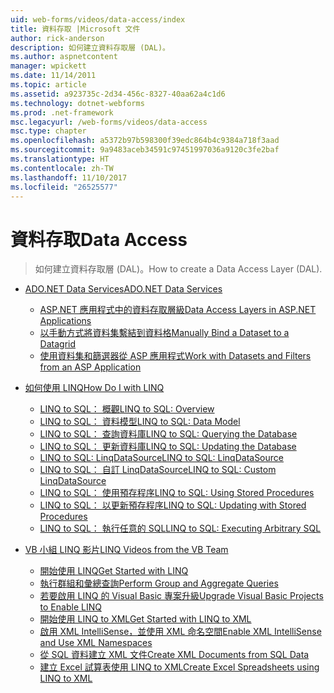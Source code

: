 ```yaml
---
uid: web-forms/videos/data-access/index
title: 資料存取 |Microsoft 文件
author: rick-anderson
description: 如何建立資料存取層 (DAL)。
ms.author: aspnetcontent
manager: wpickett
ms.date: 11/14/2011
ms.topic: article
ms.assetid: a923735c-2d34-456c-8327-40aa62a4c1d6
ms.technology: dotnet-webforms
ms.prod: .net-framework
msc.legacyurl: /web-forms/videos/data-access
msc.type: chapter
ms.openlocfilehash: a5372b97b598300f39edc864b4c9384a718f3aad
ms.sourcegitcommit: 9a9483aceb34591c97451997036a9120c3fe2baf
ms.translationtype: HT
ms.contentlocale: zh-TW
ms.lasthandoff: 11/10/2017
ms.locfileid: "26525577"
---
```

<a name="data-access"></a><span data-ttu-id="95b63-103">資料存取</span><span class="sxs-lookup"><span data-stu-id="95b63-103">Data Access</span></span>
====================
> <span data-ttu-id="95b63-104">如何建立資料存取層 (DAL)。</span><span class="sxs-lookup"><span data-stu-id="95b63-104">How to create a Data Access Layer (DAL).</span></span>


- [<span data-ttu-id="95b63-105">ADO.NET Data Services</span><span class="sxs-lookup"><span data-stu-id="95b63-105">ADO.NET Data Services</span></span>](adonet-data-services/index.md)

    - [<span data-ttu-id="95b63-106">ASP.NET 應用程式中的資料存取層級</span><span class="sxs-lookup"><span data-stu-id="95b63-106">Data Access Layers in ASP.NET Applications</span></span>](adonet-data-services/data-access-layers-in-aspnet-applications.md)
    - [<span data-ttu-id="95b63-107">以手動方式將資料集繫結到資料格</span><span class="sxs-lookup"><span data-stu-id="95b63-107">Manually Bind a Dataset to a Datagrid</span></span>](adonet-data-services/how-to-manually-bind-a-dataset-to-a-datagrid.md)
    - [<span data-ttu-id="95b63-108">使用資料集和篩選器從 ASP 應用程式</span><span class="sxs-lookup"><span data-stu-id="95b63-108">Work with Datasets and Filters from an ASP Application</span></span>](adonet-data-services/how-to-work-with-datasets-and-filters-from-an-asp-application.md)
- [<span data-ttu-id="95b63-109">如何使用 LINQ</span><span class="sxs-lookup"><span data-stu-id="95b63-109">How Do I with LINQ</span></span>](how-do-i-with-linq/index.md)

    - [<span data-ttu-id="95b63-110">LINQ to SQL： 概觀</span><span class="sxs-lookup"><span data-stu-id="95b63-110">LINQ to SQL: Overview</span></span>](how-do-i-with-linq/how-do-i-linq-to-sql-overview.md)
    - [<span data-ttu-id="95b63-111">LINQ to SQL： 資料模型</span><span class="sxs-lookup"><span data-stu-id="95b63-111">LINQ to SQL: Data Model</span></span>](how-do-i-with-linq/how-do-i-linq-to-sql-data-model.md)
    - [<span data-ttu-id="95b63-112">LINQ to SQL： 查詢資料庫</span><span class="sxs-lookup"><span data-stu-id="95b63-112">LINQ to SQL: Querying the Database</span></span>](how-do-i-with-linq/how-do-i-linq-to-sql-querying-the-database.md)
    - [<span data-ttu-id="95b63-113">LINQ to SQL： 更新資料庫</span><span class="sxs-lookup"><span data-stu-id="95b63-113">LINQ to SQL: Updating the Database</span></span>](how-do-i-with-linq/how-do-i-linq-to-sql-updating-the-database.md)
    - [<span data-ttu-id="95b63-114">LINQ to SQL: LinqDataSource</span><span class="sxs-lookup"><span data-stu-id="95b63-114">LINQ to SQL: LinqDataSource</span></span>](how-do-i-with-linq/how-do-i-linq-to-sql-linqdatasource.md)
    - [<span data-ttu-id="95b63-115">LINQ to SQL： 自訂 LinqDataSource</span><span class="sxs-lookup"><span data-stu-id="95b63-115">LINQ to SQL: Custom LinqDataSource</span></span>](how-do-i-with-linq/how-do-i-linq-to-sql-custom-linqdatasource.md)
    - [<span data-ttu-id="95b63-116">LINQ to SQL： 使用預存程序</span><span class="sxs-lookup"><span data-stu-id="95b63-116">LINQ to SQL: Using Stored Procedures</span></span>](how-do-i-with-linq/how-do-i-linq-to-sql-using-stored-procedures.md)
    - [<span data-ttu-id="95b63-117">LINQ to SQL： 以更新預存程序</span><span class="sxs-lookup"><span data-stu-id="95b63-117">LINQ to SQL: Updating with Stored Procedures</span></span>](how-do-i-with-linq/how-do-i-linq-to-sql-updating-with-stored-procedures.md)
    - [<span data-ttu-id="95b63-118">LINQ to SQL： 執行任意的 SQL</span><span class="sxs-lookup"><span data-stu-id="95b63-118">LINQ to SQL: Executing Arbitrary SQL</span></span>](how-do-i-with-linq/how-do-i-linq-to-sql-executing-arbitrary-sql.md)
- [<span data-ttu-id="95b63-119">VB 小組 LINQ 影片</span><span class="sxs-lookup"><span data-stu-id="95b63-119">LINQ Videos from the VB Team</span></span>](linq-videos-from-the-vb-team/index.md)

    - [<span data-ttu-id="95b63-120">開始使用 LINQ</span><span class="sxs-lookup"><span data-stu-id="95b63-120">Get Started with LINQ</span></span>](linq-videos-from-the-vb-team/how-do-i-get-started-with-linq.md)
    - [<span data-ttu-id="95b63-121">執行群組和彙總查詢</span><span class="sxs-lookup"><span data-stu-id="95b63-121">Perform Group and Aggregate Queries</span></span>](linq-videos-from-the-vb-team/how-do-i-perform-group-and-aggregate-queries.md)
    - [<span data-ttu-id="95b63-122">若要啟用 LINQ 的 Visual Basic 專案升級</span><span class="sxs-lookup"><span data-stu-id="95b63-122">Upgrade Visual Basic Projects to Enable LINQ</span></span>](linq-videos-from-the-vb-team/how-do-i-upgrade-visual-basic-projects-to-enable-linq.md)
    - [<span data-ttu-id="95b63-123">開始使用 LINQ to XML</span><span class="sxs-lookup"><span data-stu-id="95b63-123">Get Started with LINQ to XML</span></span>](linq-videos-from-the-vb-team/how-do-i-get-started-with-linq-to-xml.md)
    - [<span data-ttu-id="95b63-124">啟用 XML IntelliSense，並使用 XML 命名空間</span><span class="sxs-lookup"><span data-stu-id="95b63-124">Enable XML IntelliSense and Use XML Namespaces</span></span>](linq-videos-from-the-vb-team/how-do-i-enable-xml-intellisense-and-use-xml-namespaces.md)
    - [<span data-ttu-id="95b63-125">從 SQL 資料建立 XML 文件</span><span class="sxs-lookup"><span data-stu-id="95b63-125">Create XML Documents from SQL Data</span></span>](linq-videos-from-the-vb-team/how-do-i-create-xml-documents-from-sql-data.md)
    - [<span data-ttu-id="95b63-126">建立 Excel 試算表使用 LINQ to XML</span><span class="sxs-lookup"><span data-stu-id="95b63-126">Create Excel Spreadsheets using LINQ to XML</span></span>](linq-videos-from-the-vb-team/how-do-i-create-excel-spreadsheets-using-linq-to-xml.md)
